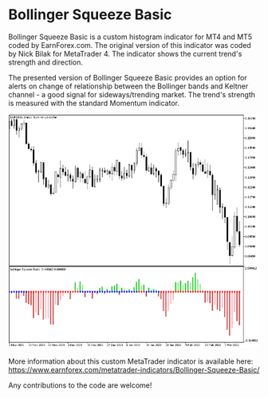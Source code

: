 # Bollinger Squeeze Basic

Bollinger Squeeze Basic is a custom histogram indicator for MT4 and MT5 coded by EarnForex.com. The original version of this indicator was coded by Nick Bilak for MetaTrader 4. The indicator shows the current trend's strength and direction.

The presented version of Bollinger Squeeze Basic provides an option for alerts on change of relationship between the Bollinger bands and Keltner channel - a good signal for sideways/trending market. The trend's strength is measured with the standard Momentum indicator.

![Bollinger Squeeze Basic indicator helps to spot some trend-based entries on the EUR/USD chart](https://github.com/EarnForex/Bollinger-Squeeze-Basic/blob/main/README_Images/bollinger-squeeze-basic-shows-strong-downtrend-eurusd.png)

More information about this custom MetaTrader indicator is available here: https://www.earnforex.com/metatrader-indicators/Bollinger-Squeeze-Basic/

Any contributions to the code are welcome!
